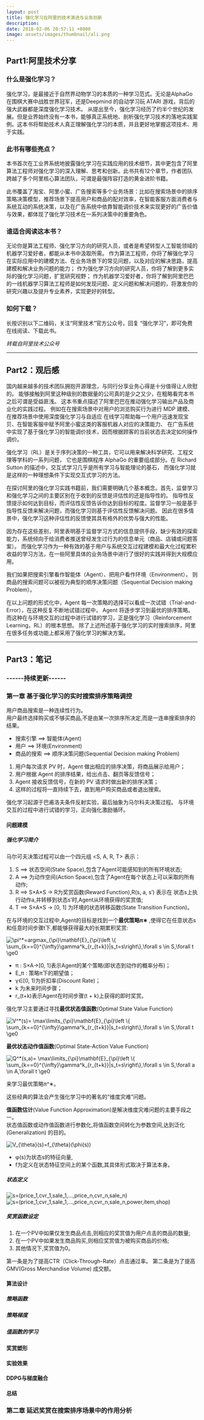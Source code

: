```yaml
---
layout: post
title: 强化学习在阿里的技术演进与业务创新
description:
date: 2018-02-06 20:57:11 +0800
image: assets/images/thumbnail/ali.png
---
```


## Part1:阿里技术分享
### 什么是强化学习？
强化学习，是最接近于自然界动物学习的本质的一种学习范式。无论是AlphaGo 在围棋大赛中战胜世界冠军，还是Deepmind 的自动学习玩 ATARI 游戏，背后的强大武器都是深度强化学习技术。
从提出至今，强化学习经历了约半个世纪的发展。但是业界始终没有一本书，能够真正系统地、剖析强化学习技术的落地实践案例。这本书将帮助技术人真正理解强化学习的本质，并且更好地掌握这项技术、用于实践。

### 此书有哪些亮点？
本书首次在工业界系统地披露强化学习在实践应用的技术细节，其中更包含了阿里算法工程师对强化学习的深入理解、思考和创新。此书共有12个章节，作者团队跨越了多个阿里核心算法团队，可谓是最强阵容打造的黄金进阶书籍。

此书覆盖了淘宝、阿里小蜜、广告搜索等多个业务场景：比如在搜索场景中的排序策略决策模型，推荐场景下提高用户和商品的配对效率，在智能客服方面消费者与系统互动的系统决策，以及在广告系统中依靠智能调价技术来实现更好的广告价值与效果，都体现了强化学习技术在一系列决策中的重要角色。

### 谁适合阅读这本书？
无论你是算法工程师、强化学习方向的研究人员，或者是希望转型人工智能领域的机器学习爱好者，都能从本书中汲取所需。
作为算法工程师，你将了解强化学习在实际应用中的建模方法、在业务场景下的常见问题，以及对应的解决思路，提高建模和解决业务问题的能力；
作为强化学习方向的研究人员，你将了解到更多实际的强化学习问题，扩宽研究视野；
作为机器学习爱好者，你将了解到阿里巴巴的一线机器学习算法工程师是如何发现问题、定义问题和解决问题的，将激发你的研究兴趣以及提升专业素养，实现更好的转型。

### 如何下载？
长按识别以下二维码，关注“阿里技术”官方公众号，回复 “强化学习”，即可免费在线阅读、下载此书。

*转载自阿里技术公众号*

---
## Part2：观后感
国内越来越多的技术团队拥抱开源理念，与同行分享业务心得是十分值得让人欣慰的。
能够接触到阿里这种级别的数据量的公司真的是少之又少，在粗略看完本书之后可谓是受益匪浅。
这本书重点描述了阿里巴巴在推动强化学习输出产品及商业化的实践过程。
例如在在搜索场景中对用户的浏览购买行为进行 MDP 建模、在推荐场景中使用深度强化学习与自适应
在线学习帮助每⼀个用户迅速发现宝贝、在智能客服中赋予阿里⼩蜜这类的客服机器⼈对应的决策能力、
在广告系统中实现了基于强化学习的智能调价技术，因而根据顾客的当前状态去决定如何操作调价。


强化学习（RL）是关于序列决策的一种工具，它可以用来解决科学研究、工程文理等学科的一系列问题，
它也是围棋程序 AlphaGo 的重要组成部分。在 Richard Sutton 的描述中，交互式学习几乎是所有学习与智能理论的基石，
而强化学习就是这样的一种理想条件下实现交互式学习的方法。

在探讨阿里的强化学习实践书籍前，我们需要明确几个基本概念。首先，监督学习和强化学习之间的主要区别在于收到的反馈是评估性的还是指导性的。
指导性反馈提示如何达到目标，而评估性反馈告诉你达到目标的程度。监督学习一般是基于指导性反馈来解决问题，而强化学习则基于评估性反馈解决问题。
因此在很多情景中，强化学习这种评估性的反馈使其具有格外的优势与强大的性能。

因为存在这些差别，阿里表明基于监督学习方式的信息提供手段，缺少有效的探索能力，系统倾向于给消费者推送曾经发生过行为的信息单元（商品、店铺或问题答案）。
而强化学习作为⼀种有效的基于用户与系统交互过程建模和最大化过程累积收益的学习方法，在⼀些阿里具体的业务场景中进行了很好的实践并得到⼤规模应用。

我们如果把搜索引擎看作智能体（Agent）、把用户看作环境（Environment），
则商品的搜索问题可以被视为典型的顺序决策问题（Sequential Decision making Problem）。

在以上问题的形式化中，Agent 每⼀次策略的选择可以看成⼀次试错（Trial-and-Error），在这种反复不断地试错过程中，
Agent 将逐步学习到最优的排序策略。而这种在与环境交互的过程中进行试错的学习，正是强化学习（Reinforcement Learning，RL）的根本思想。
除了上述所述基于强化学习的实时搜索排序，阿里在很多任务或功能上都采用了强化学习的解决方案。


---
## Part3：笔记
### ------持续更新------
### 第一章 基于强化学习的实时搜索排序策略调控

用户商品搜索是一种连续性行为。  
用户最终选择购买或不够买商品,不是由某一次排序所决定,而是一连串搜索排序的结果。  
+ 搜索引擎 ==> 智能体(Agent)  
+ 用户 ==> 环境(Environment)  
+ 商品的搜索 ==> 顺序决策问题(Sequential Decision making Problem)  

1. 用户每次请求 PV 时，Agent 做出相应的排序决策，将商品展示给用户；
2. 用户根据 Agent 的排序结果，给出点击、翻页等反馈信号；
3. Agent 接收反馈信号，在新的 PV 请求时做出新的排序决策；
4. 这样的过程将⼀直持续下去，直到用户购买商品或者退出搜索。

强化学习起源于巴甫洛夫条件反射实验，最后抽象为马尔科夫决策过程。
与环境交互的过程中进行试错的学习，正向强化激励循环。

#### 问题建模
##### 强化学习简介

马尔可夫决策过程可以由一个四元组 <S, A, R, T> 表示：
1. S ==> 状态空间(State Space),包含了Agent可能感知到的所有环境状态;
2. A ==> 为动作空间(Action Space),包含了Agent在每个状态上可以采取的所有动作;
3. R ==> S×A×S → R为奖赏函数(Reward Function),R(s, a, s′) 表示在
状态s上执行动作a,并转移到状态s′时,Agent从环境获得的奖赏值;
4. T ==> S×A×S → [0, 1] 为环境的状态转移函数(State Transition Function)。

在与环境的交互过程中,Agent的目标是找到一个**最优策略π∗**  ,使得它在任意状态s和任意时间步骤t下,都能够获得最大的长期累积奖赏:

<img src="http://latex.codecogs.com/gif.latex?\bg_white&space;\pi^*=argmax_{\pi}\mathbf{E}_{\pi}\left&space;\{&space;\sum_{k==0}^{\infty}\gamma^k_{r_{t&plus;k}}|s_t=s\right\},\forall&space;s&space;\in&space;S,\forall&space;t&space;\ge0" title="\pi^*=argmax_{\pi}\mathbf{E}_{\pi}\left \{ \sum_{k==0}^{\infty}\gamma^k_{r_{t+k}}|s_t=s\right\},\forall s \in S,\forall t \ge0" />

+ π : S×A→[0, 1]表示Agent的某个策略(即状态到动作的概率分布)；
+ E_π : 策略π下的期望值；
+ γ∈[0, 1)为折扣率(Discount Rate)；
+ k 为未来时间步骤；
+ r_(t+k)表示Agent在时间步骤(t + k)上获得的即时奖赏。

强化学习主要通过寻找**最优状态值函数**(Optimal State Value Function)

<img src="http://latex.codecogs.com/gif.latex?\bg_white&space;V^*(s)=&space;\max\limits_{\pi}\mathbf{E}_{\pi}\left&space;\{&space;\sum_{k==0}^{\infty}\gamma^k_{r_{t&plus;k}}|s_t=s\right\},\forall&space;s&space;\in&space;S,\forall&space;t&space;\ge0" title="V^*(s)= \max\limits_{\pi}\mathbf{E}_{\pi}\left \{ \sum_{k==0}^{\infty}\gamma^k_{r_{t+k}}|s_t=s\right\},\forall s \in S,\forall t \ge0" />

**最优状态动作值函数**(Optimal State-Action Value Function)

<img src="http://latex.codecogs.com/gif.latex?\bg_white&space;Q^*(s,a)=&space;\max\limits_{\pi}\mathbf{E}_{\pi}\left&space;\{&space;\sum_{k==0}^{\infty}\gamma^k_{r_{t&plus;k}}|s_t=s\right\},\forall&space;s&space;\in&space;S,\forall&space;a&space;\in&space;A,\forall&space;t&space;\ge0" title="Q^*(s,a)= \max\limits_{\pi}\mathbf{E}_{\pi}\left \{ \sum_{k==0}^{\infty}\gamma^k_{r_{t+k}}|s_t=s\right\},\forall s \in S,\forall a \in A,\forall t \ge0" />

来学习最优策略π^∗。

这些经典的算法会产生强化学习中的著名的“维度灾难”问题。

**值函数估计**(Value Function Approximation)是解决维度灾难问题的主要手段之一。  
状态值函数或动作值函数进行参数化,将值函数空间转化为参数空间,达到泛化(Generalization) 的目的。

<img src="http://latex.codecogs.com/gif.latex?\bg_white&space;V_{\theta}(s)=f_{\theta}(\phi(s))" title="V_{\theta}(s)=f_{\theta}(\phi(s))" />

+ φ(s)为状态s的特征向量,
+ f为定义在状态特征空间上的某个函数,其具体形式取决于算法本身。

##### 状态定义


<img src="http://latex.codecogs.com/gif.latex?\bg_white&space;s=(price_1,cvr_1,sale_1,...,price_n,cvr_n,sale_n)" title="s=(price_1,cvr_1,sale_1,...,price_n,cvr_n,sale_n)" />


<img src="http://latex.codecogs.com/gif.latex?\bg_white&space;s=(price_1,cvr_1,sale_1,...,price_n,cvr_n,sale_n,power,item,shop)" title="s=(price_1,cvr_1,sale_1,...,price_n,cvr_n,sale_n,power,item,shop)" />


##### 奖赏函数设定
1. 在一个PV中如果仅发生商品点击,则相应的奖赏值为用户点击的商品的数量;
2. 在一个PV中如果发生商品购买,则相应奖赏值为被购买商品的价格;
3. 其他情况下,奖赏值为0。

第一条是为了提高CTR（Click-Through-Rate）点击通过率。
第二条是为了提高GMV(Gross Merchandise Volume) 成交额。







#### 算法设计

##### 策略函数

##### 策略梯度

##### 值函数的学习

#### 奖赏塑形

#### 实验效果

#### DDPG与梯度融合


#### 总结


### 第二章 延迟奖赏在搜索排序场景中的作用分析
